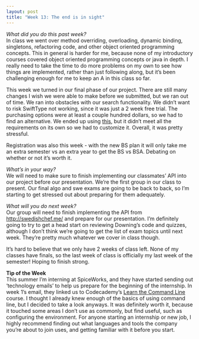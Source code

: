 ```yaml
---
layout: post
title: "Week 13: The end is in sight"
---
```

*What did you do this past week?*   
In class we went over method overriding, overloading, dynamic binding, singletons, refactoring code, and other object oriented programming concepts.  This in general is harder for me, because none of my introductory courses covered object oriented programming concepts or java in depth.  I really need to take the time to do more problems on my own to see how things are implemented, rather than just following along, but it’s been challenging enough for me to keep an A in this class so far.

This week we turned in our final phase of our project.  There are still many changes I wish we were able to make before we submitted, but we ran out of time.  We ran into obstacles with our search functionality.  We didn’t want to risk SwiftType not working, since it was just a 2 week free trial.  The purchasing options were at least a couple hundred dollars, so we had to find an alternative.  We ended up using [this](https://github.com/mengzhuo/sqlalchemy-fulltext-search), but it didn’t meet all the requirements on its own so we had to customize it.  Overall, it was pretty stressful.

Registration was also this week - with the new BS plan it will only take me an extra semester vs an extra year to get the BS vs BSA.  Debating on whether or not it’s worth it.


*What’s in your way?*     
We will need to make sure to finish implementing our classmates’ API into our project before our presentation.  We’re the first group in our class to present.  Our final algo and swe exams are going to be back to back, so I’m starting to get stressed out about preparing for them adequately.  


*What will you do next week?*   
Our group will need to finish implementing the API from http://swedishchef.me/ and prepare for our presentation.  I’m definitely going to try to get a head start on reviewing Downing’s code and quizzes, although I don’t think we’re going to get the list of exam topics until next week.  They’re pretty much whatever we cover in class though.


It’s hard to believe that we only have 2 weeks of class left.  None of my classes have finals, so the last week of class is officially my last week of the semester!  Hoping to finish strong.


**Tip of the Week**   
This summer I’m interning at SpiceWorks, and they have started sending out ‘technology emails’ to help us prepare for the beginning of the internship.  In week 1’s email, they linked us to Codecademy’s [Learn the Command Line](https://www.codecademy.com/learn/learn-the-command-line) course.  I thought I already knew enough of the basics of using command line, but I decided to take a look anyways.  It was definitely worth it, because it touched some areas I don’t use as commonly, but find useful, such as configuring the environment.  For anyone starting an internship or new job, I highly recommend finding out what languages and tools the company you’re about to join uses, and getting familiar with it before you start.
